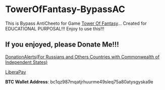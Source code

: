 # TowerOfFantasy-BypassAC
This is Bypass AntiCheeto for Game [Tower Of Fantasy](https://www.toweroffantasy-global.com/en-us/index.html)... Created for EDUCATIONAL PURPOSAL!!! Enjoy to use this!!!

## If you enjoyed, please Donate Me!!!

[DonationAlerts(For Russians and Others Countries with Commonwealth of Independent States)](https://donationalerts.com/r/rikkomatsumato)

[LiberaPay](https://liberapay.com/RikkoMatsumatoOfficial/donate)

**BTC Wallet Address**: bc1qz987mqatjrhuurme49sleq75a80atysgyska9e
